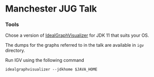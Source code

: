 # Manchester JUG Talk

### Tools

Chose a version of [IdealGraphVisualizer](https://www.oracle.com/downloads/graalvm-downloads.html)
for JDK 11 that suits your OS.

The dumps for the graphs referred to in the talk are available in `igv` directory.

Run IGV using the following command

```
idealgraphvisualizer --jdkhome $JAVA_HOME
```
